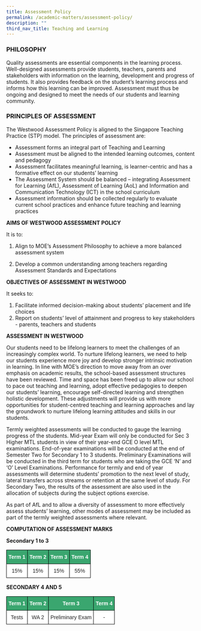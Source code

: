 ```yaml
---
title: Assessment Policy
permalink: /academic-matters/assessment-policy/
description: ""
third_nav_title: Teaching and Learning
---
```

### PHILOSOPHY&nbsp;

Quality assessments are essential components in the learning process.&nbsp; Well-designed assessments provide students, teachers, parents and stakeholders with information on the learning, development and progress of students. It also provides feedback on the student’s learning process and informs how this learning can be improved. Assessment must thus be ongoing and designed to meet the needs of our students and learning community.&nbsp;

  

### PRINCIPLES OF ASSESSMENT &nbsp;

The Westwood Assessment Policy is aligned to the Singapore Teaching Practice (STP) model. The principles of assessment are:

*   Assessment forms an integral part of Teaching and Learning&nbsp;
*   Assessment must be aligned to the intended learning outcomes, content and pedagogy
*   Assessment facilitates meaningful learning, is learner-centric and has a formative effect on our students’ learning
*   The Assessment System should be balanced – integrating Assessment for Learning (AfL), Assessment of Learning (AoL)&nbsp;and Information and Communication Technology (ICT)&nbsp;in the school curriculum
*   Assessment information should be collected regularly to evaluate current school practices and enhance future teaching and learning practices

**AIMS OF WESTWOOD ASSESSMENT POLICY**

It is to:

1.  Align to MOE’s Assessment Philosophy to achieve a more balanced assessment system  
    
2.  Develop a common understanding among teachers regarding Assessment Standards and Expectations

  

**OBJECTIVES OF ASSESSMENT IN WESTWOOD**

It seeks to:

1.  Facilitate informed decision-making about students’ placement and life choices
2.  Report on students’ level of attainment and progress to key stakeholders - parents, teachers and students

  

**ASSESSMENT IN WESTWOOD**

Our students need to be lifelong learners to meet the challenges of an increasingly complex world. To nurture lifelong learners, we need to help our students experience more joy and develop stronger intrinsic motivation in learning. In line with MOE’s direction to move away from an over emphasis on academic results, the school-based assessment structures have been reviewed. Time and space has been freed up to allow our school to pace out teaching and learning, adopt effective pedagogies to deepen our students’ learning, encourage self-directed learning and strengthen holistic development. These adjustments will provide us with more opportunities for student-centred teaching and learning approaches and lay the groundwork to nurture lifelong learning attitudes and skills in our students.

  

Termly weighted assessments will be conducted to gauge the learning progress of the students. Mid-year Exam will only be conducted for Sec 3 Higher MTL students in view of their year-end GCE O level MTL examinations. End-of-year examinations will be conducted at the end of Semester Two for Secondary 1 to 3 students. Preliminary Examinations will be conducted in the third term for students who are taking the GCE ‘N’ and ‘O’ Level Examinations. Performance for termly and end of year assessments will determine students’ promotion to the next level of study, lateral transfers across streams or retention at the same level of study. For Secondary Two, the results of the assessment are also used in the allocation of subjects during the subject options exercise.&nbsp;&nbsp;

  

As part of AfL and to allow a diversity of assessment to more effectively assess students’ learning, other modes of assessment may be included as part of the termly weighted assessments where relevant.&nbsp;  

  

**COMPUTATION OF ASSESSMENT MARKS**

**Secondary 1 to 3**

<style type="text/css">
.tg  {border-collapse:collapse;border-spacing:0;}
.tg td{border-color:black;border-style:solid;border-width:1px;font-family:Arial, sans-serif;font-size:14px;
  overflow:hidden;padding:10px 5px;word-break:normal;}
.tg th{border-color:black;border-style:solid;border-width:1px;font-family:Arial, sans-serif;font-size:14px;
  font-weight:normal;overflow:hidden;padding:10px 5px;word-break:normal;}
.tg .tg-k0s0{background-color:#3AA66F;color:#FFF;font-weight:bold;text-align:center;vertical-align:middle}
.tg .tg-a3j2{background-color:#FFF;color:#222;text-align:center;vertical-align:middle}
</style>
<table class="tg">
<thead>
  <tr>
    <th class="tg-k0s0"><span style="color:#FFF;background-color:#3AA66F">Term 1</span></th>
    <th class="tg-k0s0"><span style="color:#FFF;background-color:#3AA66F">Term 2</span></th>
    <th class="tg-k0s0"><span style="color:#FFF;background-color:#3AA66F">Term 3</span></th>
    <th class="tg-k0s0"><span style="color:#FFF;background-color:#3AA66F">Term 4</span></th>
  </tr>
</thead>
<tbody>
  <tr>
    <td class="tg-a3j2"><span style="color:#222;background-color:#FFF">15%</span></td>
    <td class="tg-a3j2"><span style="color:#222;background-color:#FFF">15%</span></td>
    <td class="tg-a3j2"><span style="color:#222;background-color:#FFF">15%</span></td>
    <td class="tg-a3j2"><span style="color:#222;background-color:#FFF">55%</span></td>
  </tr>
</tbody>
</table>

**SECONDARY 4 AND 5**

<style type="text/css">
.tg  {border-collapse:collapse;border-spacing:0;}
.tg td{border-color:black;border-style:solid;border-width:1px;font-family:Arial, sans-serif;font-size:14px;
  overflow:hidden;padding:10px 5px;word-break:normal;}
.tg th{border-color:black;border-style:solid;border-width:1px;font-family:Arial, sans-serif;font-size:14px;
  font-weight:normal;overflow:hidden;padding:10px 5px;word-break:normal;}
.tg .tg-k0s0{background-color:#3AA66F;color:#FFF;font-weight:bold;text-align:center;vertical-align:middle}
.tg .tg-a3j2{background-color:#FFF;color:#222;text-align:center;vertical-align:middle}
</style>
<table class="tg">
<thead>
  <tr>
    <th class="tg-k0s0"><span style="color:#FFF;background-color:#3AA66F">Term 1</span></th>
    <th class="tg-k0s0"><span style="color:#FFF;background-color:#3AA66F">Term 2</span></th>
    <th class="tg-k0s0"><span style="color:#FFF;background-color:#3AA66F">Term 3</span></th>
    <th class="tg-k0s0"><span style="color:#FFF;background-color:#3AA66F">Term 4</span></th>
  </tr>
</thead>
<tbody>
  <tr>
    <td class="tg-a3j2"><span style="color:#222;background-color:#FFF">Tests</span></td>
    <td class="tg-a3j2"><span style="color:#222;background-color:#FFF">WA 2</span></td>
    <td class="tg-a3j2"><span style="color:#222;background-color:#FFF">Preliminary Exam</span></td>
    <td class="tg-a3j2"><span style="color:#222;background-color:#FFF">-</span></td>
  </tr>
</tbody>
</table>